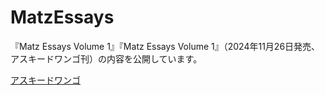 # MatzEssays
『Matz Essays Volume 1』『Matz Essays Volume 1』（2024年11月26日発売、アスキードワンゴ刊）の内容を公開しています。

[アスキードワンゴ](https://asciidwango.jp/)